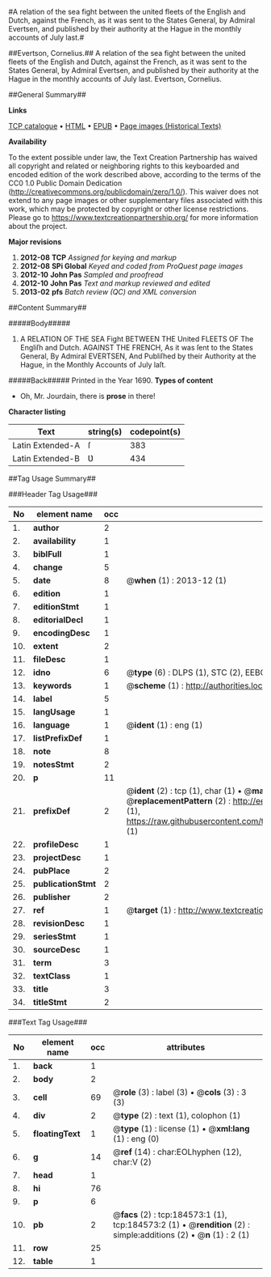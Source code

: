 #A relation of the sea fight between the united fleets of the English and Dutch, against the French, as it was sent to the States General, by Admiral Evertsen, and published by their authority at the Hague in the monthly accounts of July last.#

##Evertson, Cornelius.##
A relation of the sea fight between the united fleets of the English and Dutch, against the French, as it was sent to the States General, by Admiral Evertsen, and published by their authority at the Hague in the monthly accounts of July last.
Evertson, Cornelius.

##General Summary##

**Links**

[TCP catalogue](http://www.ota.ox.ac.uk/tcp/)  • 
[HTML](http://tei.it.ox.ac.uk/tcp/Texts-HTML/free/B09/B09129.html)  • 
[EPUB](http://tei.it.ox.ac.uk/tcp/Texts-EPUB/free/B09/B09129.epub) • 
[Page images (Historical Texts)](https://historicaltexts.jisc.ac.uk/eebo-64551267e)

**Availability**

To the extent possible under law, the Text Creation Partnership has waived all copyright and related or neighboring rights to this keyboarded and encoded edition of the work described above, according to the terms of the CC0 1.0 Public Domain Dedication (http://creativecommons.org/publicdomain/zero/1.0/). This waiver does not extend to any page images or other supplementary files associated with this work, which may be protected by copyright or other license restrictions. Please go to https://www.textcreationpartnership.org/ for more information about the project.

**Major revisions**

1. __2012-08__ __TCP__ *Assigned for keying and markup*
1. __2012-08__ __SPi Global__ *Keyed and coded from ProQuest page images*
1. __2012-10__ __John Pas__ *Sampled and proofread*
1. __2012-10__ __John Pas__ *Text and markup reviewed and edited*
1. __2013-02__ __pfs__ *Batch review (QC) and XML conversion*

##Content Summary##

#####Body#####

1. A RELATION OF THE SEA Fight BETWEEN THE United FLEETS OF The Engliſh and Dutch. AGAINST THE FRENCH, As it was ſent to the States General, By Admiral EVERTSEN, And Publiſhed by their Authority at the Hague, in the Monthly Accounts of July laſt.

#####Back#####
Printed in the Year 1690.
**Types of content**

  * Oh, Mr. Jourdain, there is **prose** in there!

**Character listing**


|Text|string(s)|codepoint(s)|
|---|---|---|
|Latin Extended-A|ſ|383|
|Latin Extended-B|Ʋ|434|

##Tag Usage Summary##

###Header Tag Usage###

|No|element name|occ|attributes|
|---|---|---|---|
|1.|__author__|2||
|2.|__availability__|1||
|3.|__biblFull__|1||
|4.|__change__|5||
|5.|__date__|8| @__when__ (1) : 2013-12 (1)|
|6.|__edition__|1||
|7.|__editionStmt__|1||
|8.|__editorialDecl__|1||
|9.|__encodingDesc__|1||
|10.|__extent__|2||
|11.|__fileDesc__|1||
|12.|__idno__|6| @__type__ (6) : DLPS (1), STC (2), EEBO-CITATION (1), OCLC (1), VID (1)|
|13.|__keywords__|1| @__scheme__ (1) : http://authorities.loc.gov/ (1)|
|14.|__label__|5||
|15.|__langUsage__|1||
|16.|__language__|1| @__ident__ (1) : eng (1)|
|17.|__listPrefixDef__|1||
|18.|__note__|8||
|19.|__notesStmt__|2||
|20.|__p__|11||
|21.|__prefixDef__|2| @__ident__ (2) : tcp (1), char (1)  •  @__matchPattern__ (2) : ([0-9\-]+):([0-9IVX]+) (1), (.+) (1)  •  @__replacementPattern__ (2) : http://eebo.chadwyck.com/downloadtiff?vid=$1&page=$2 (1), https://raw.githubusercontent.com/textcreationpartnership/Texts/master/tcpchars.xml#$1 (1)|
|22.|__profileDesc__|1||
|23.|__projectDesc__|1||
|24.|__pubPlace__|2||
|25.|__publicationStmt__|2||
|26.|__publisher__|2||
|27.|__ref__|1| @__target__ (1) : http://www.textcreationpartnership.org/docs/. (1)|
|28.|__revisionDesc__|1||
|29.|__seriesStmt__|1||
|30.|__sourceDesc__|1||
|31.|__term__|3||
|32.|__textClass__|1||
|33.|__title__|3||
|34.|__titleStmt__|2||


###Text Tag Usage###

|No|element name|occ|attributes|
|---|---|---|---|
|1.|__back__|1||
|2.|__body__|2||
|3.|__cell__|69| @__role__ (3) : label (3)  •  @__cols__ (3) : 3 (3)|
|4.|__div__|2| @__type__ (2) : text (1), colophon (1)|
|5.|__floatingText__|1| @__type__ (1) : license (1)  •  @__xml:lang__ (1) : eng (0)|
|6.|__g__|14| @__ref__ (14) : char:EOLhyphen (12), char:V (2)|
|7.|__head__|1||
|8.|__hi__|76||
|9.|__p__|6||
|10.|__pb__|2| @__facs__ (2) : tcp:184573:1 (1), tcp:184573:2 (1)  •  @__rendition__ (2) : simple:additions (2)  •  @__n__ (1) : 2 (1)|
|11.|__row__|25||
|12.|__table__|1||
